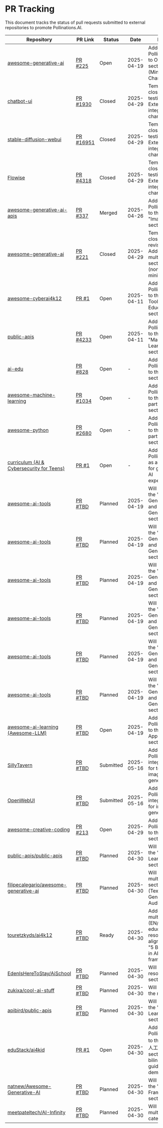 # PR Tracking

This document tracks the status of pull requests submitted to external repositories to promote Pollinations.AI.

| Repository | PR Link | Status | Date | Notes |
|------------|---------|--------|------|-------|
| [awesome-generative-ai](https://github.com/steven2358/awesome-generative-ai) | [PR #225](https://github.com/steven2358/awesome-generative-ai/pull/225) | Open | 2025-04-19 | Added Pollinations.AI to Other section (Minimal Change) |
| [chatbot-ui](https://github.com/mckaywrigley/chatbot-ui) | [PR #1930](https://github.com/mckaywrigley/chatbot-ui/pull/1930) | Closed | 2025-04-29 | Temporarily closed for testing. Extensive integration changes. |
| [stable-diffusion-webui](https://github.com/AUTOMATIC1111/stable-diffusion-webui) | [PR #16951](https://github.com/AUTOMATIC1111/stable-diffusion-webui/pull/16951) | Closed | 2025-04-29 | Temporarily closed for testing. Extensive integration changes. |
| [Flowise](https://github.com/FlowiseAI/Flowise) | [PR #4318](https://github.com/FlowiseAI/Flowise/pull/4318) | Closed | 2025-04-29 | Temporarily closed for testing. Extensive integration changes. |
| [awesome-generative-ai-apis](https://github.com/foss42/awesome-generative-ai-apis) | [PR #337](https://github.com/foss42/awesome-generative-ai-apis/pull/337) | Merged | 2025-04-26 | Added Pollinations.AI to the "Image" section |
| [awesome-generative-ai](https://github.com/steven2358/awesome-generative-ai) | [PR #221](https://github.com/steven2358/awesome-generative-ai/pull/221) | Closed | 2025-04-29 | Temporarily closed for revision. Added to multiple sections (non-minimal). |
| [awesome-cyberai4k12](https://github.com/cyberai4k12/awesome-cyberai4k12) | [PR #1](https://github.com/cyberai4k12/awesome-cyberai4k12/pull/1) | Open | 2025-04-11 | Added Pollinations.AI to the "AI Tools for Education" section |
| [public-apis](https://github.com/public-apis/public-apis) | [PR #4233](https://github.com/public-apis/public-apis/pull/4233) | Open | 2025-04-11 | Added Pollinations.AI to the "Machine Learning" section |
| [ai-edu](https://github.com/microsoft/ai-edu) | [PR #828](https://github.com/microsoft/ai-edu/pull/828) | Open | - | Added Pollinations.AI to the "Tools" section |
| [awesome-machine-learning](https://github.com/josephmisiti/awesome-machine-learning) | [PR #1034](https://github.com/josephmisiti/awesome-machine-learning/pull/1034) | Open | - | Added Pollinations.AI to the "Third-party APIs" section |
| [awesome-python](https://github.com/vinta/awesome-python) | [PR #2680](https://github.com/vinta/awesome-python/pull/2680) | Open | - | Added Pollinations.AI to the "Third-party APIs" section |
| [curriculum (AI & Cybersecurity for Teens)](https://github.com/cyberai4k12/curriculum) | [PR #1](https://github.com/cyberai4k12/curriculum/pull/1) | Open | - | Added Pollinations.AI as a resource for generative AI experiments |
| [awesome-ai-tools](https://github.com/vishalxl/Awesome-Generative-AI-Tools) | [PR #TBD](https://github.com/vishalxl/Awesome-Generative-AI-Tools/pulls) | Planned | 2025-04-19 | Will add to the "Image Generation" and "Text Generation" sections |
| [awesome-ai-tools](https://github.com/vishalxl/Awesome-Generative-AI-Tools) | [PR #TBD](https://github.com/vishalxl/Awesome-Generative-AI-Tools/pulls) | Planned | 2025-04-19 | Will add to the "Image Generation" and "Text Generation" sections |
| [awesome-ai-tools](https://github.com/vishalxl/Awesome-Generative-AI-Tools) | [PR #TBD](https://github.com/vishalxl/Awesome-Generative-AI-Tools/pulls) | Planned | 2025-04-19 | Will add to the "Image Generation" and "Text Generation" sections |
| [awesome-ai-tools](https://github.com/vishalxl/Awesome-Generative-AI-Tools) | [PR #TBD](https://github.com/vishalxl/Awesome-Generative-AI-Tools/pulls) | Planned | 2025-04-19 | Will add to the "Image Generation" and "Text Generation" sections |
| [awesome-ai-tools](https://github.com/vishalxl/Awesome-Generative-AI-Tools) | [PR #TBD](https://github.com/vishalxl/Awesome-Generative-AI-Tools/pulls) | Planned | 2025-04-19 | Will add to the "Image Generation" and "Text Generation" sections |
| [awesome-ai-tools](https://github.com/vishalxl/Awesome-Generative-AI-Tools) | [PR #TBD](https://github.com/vishalxl/Awesome-Generative-AI-Tools/pulls) | Planned | 2025-04-19 | Will add to the "Image Generation" and "Text Generation" sections |
| [awesome-ai-learning (Awesome-LLM)](https://github.com/Hannibal046/Awesome-LLM) | [PR #TBD](https://github.com/Hannibal046/Awesome-LLM/pulls) | Open | 2025-04-19 | Added Pollinations.AI to the LLM Applications section |
| [SillyTavern](https://github.com/SillyTavern/SillyTavern) | [PR #TBD](https://github.com/SillyTavern/SillyTavern/pulls) | Submitted | 2025-05-16 | Added Pollinations.AI integration for text and image generation |
| [OpenWebUI](https://github.com/open-webui/open-webui) | [PR #TBD](https://github.com/open-webui/open-webui/pulls) | Submitted | 2025-05-16 | Added Pollinations.AI integration for image generation |
| [awesome-creative-coding](https://github.com/terkelg/awesome-creative-coding) | [PR #213](https://github.com/terkelg/awesome-creative-coding/pull/213) | Open | 2025-04-29 | Added Pollinations.AI to the AI/ML section |
| [public-apis/public-apis](https://github.com/public-apis/public-apis) | [PR #TBD](https://github.com/public-apis/public-apis/pulls) | Planned | 2025-04-30 | Will add to the "Machine Learning" section |
| [filipecalegario/awesome-generative-ai](https://github.com/filipecalegario/awesome-generative-ai) | [PR #TBD](https://github.com/filipecalegario/awesome-generative-ai/pulls) | Planned | 2025-04-30 | Will add to multiple sections (Text, Image Generation, Audio) |
| [touretzkyds/ai4k12](https://github.com/touretzkyds/ai4k12) | [PR #TBD](https://github.com/touretzkyds/ai4k12/pulls) | Ready | 2025-04-30 | Added multilingual (EN/ES) educational resources aligned with "5 Big Ideas in AI" framework |
| [EdenIsHereToStay/AiSchool](https://github.com/EdenIsHereToStay/AiSchool) | [PR #TBD](https://github.com/EdenIsHereToStay/AiSchool/pulls) | Planned | 2025-04-30 | Will add to resources section |
| [zukixa/cool-ai-stuff](https://github.com/zukixa/cool-ai-stuff) | [PR #TBD](https://github.com/zukixa/cool-ai-stuff/pulls) | Planned | 2025-04-30 | Will add to the main list |
| [apibird/public-apis](https://github.com/apibird/public-apis) | [PR #TBD](https://github.com/apibird/public-apis/pulls) | Planned | 2025-04-30 | Will add to the "Machine Learning" section |
| [eduStack/ai4kid](https://github.com/eduStack/ai4kid) | [PR #1](https://github.com/eduStack/ai4kid/pull/1) | Open | 2025-04-30 | Added Pollinations.AI to the "生成式人工智能" section with bilingual guide and demo |
| [natnew/Awesome-Generative-AI](https://github.com/natnew/Awesome-Generative-AI) | [PR #TBD](https://github.com/natnew/Awesome-Generative-AI/pulls) | Planned | 2025-04-30 | Will add to the "APIs and Frameworks" section |
| [meetpateltech/AI-Infinity](https://github.com/meetpateltech/AI-Infinity) | [PR #TBD](https://github.com/meetpateltech/AI-Infinity/pulls) | Planned | 2025-04-30 | Will add to multiple categories |
